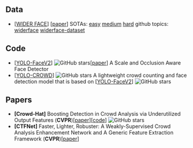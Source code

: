 ## Data
- [[WIDER FACE](http://shuoyang1213.me/WIDERFACE/)] [[paper](https://openaccess.thecvf.com/content_cvpr_2016/papers/Yang_WIDER_FACE_A_CVPR_2016_paper.pdf)] SOTAs: [easy](https://paperswithcode.com/sota/face-detection-on-wider-face-easy) [medium](https://paperswithcode.com/sota/face-detection-on-wider-face-medium) [hard](https://paperswithcode.com/sota/face-detection-on-wider-face-hard) github topics: [widerface](https://github.com/topics/widerface) [widerface-dataset](https://github.com/topics/widerface-dataset)

## Code
  - [[YOLO-FaceV2](https://github.com/Krasjet-Yu/YOLO-FaceV2)] ![GitHub stars](http://img.shields.io/github/stars/Krasjet-Yu/YOLO-FaceV2.svg?logo=github&label=Stars)[[paper](https://arxiv.org/abs/2208.02019)] A Scale and Occlusion Aware Face Detector 
- [[YOLO-CROWD](https://github.com/zaki1003/YOLO-CROWD)] ![GitHub stars](http://img.shields.io/github/stars/zaki1003/YOLO-CROWD.svg?logo=github&label=Stars) A lightweight crowd counting and face detection model that is based on [[YOLO-FaceV2](https://github.com/Krasjet-Yu/YOLO-FaceV2)] ![GitHub stars](http://img.shields.io/github/stars/Krasjet-Yu/YOLO-FaceV2.svg?logo=github&label=Stars)

## Papers
- <a name="Crowd-Hat"></a>**[Crowd-Hat]** Boosting Detection in Crowd Analysis via Underutilized Output Features (**CVPR**)[[paper](https://openaccess.thecvf.com/content/CVPR2023/papers/Wu_Boosting_Detection_in_Crowd_Analysis_via_Underutilized_Output_Features_CVPR_2023_paper.pdf)][[code](https://github.com/wskingdom/Crowd-Hat)] ![GitHub stars](http://img.shields.io/github/stars/wskingdom/Crowd-Hat.svg?logo=github&label=Stars)
- <a name="CTFNet"></a>**[CTFNet]** Faster, Lighter, Robuster: A Weakly-Supervised Crowd Analysis Enhancement Network and A Generic Feature Extraction Framework (**CVPR**)[[paper](https://openaccess.thecvf.com/content/CVPR2022W/L3D-IVU/html/Wu_Faster_Lighter_Robuster_A_Weakly-Supervised_Crowd_Analysis_Enhancement_Network_and_CVPRW_2022_paper.html)]
